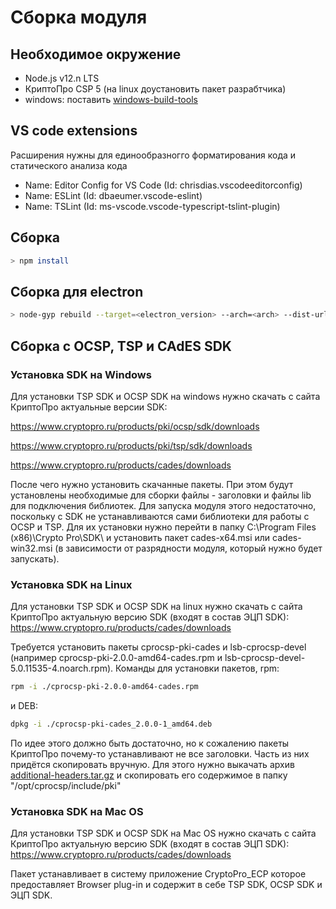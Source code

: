 # Сборка модуля

## Необходимое окружение

- Node.js v12.n LTS
- КриптоПро CSP 5  (на linux доустановить пакет разрабтчика)
- windows: поставить [windows-build-tools](https://www.npmjs.com/package/windows-build-tools)

## VS code extensions

Расширения нужны для единообразногго форматирования кода и статического анализа кода

- Name: Editor Config for VS Code (Id: chrisdias.vscodeeditorconfig)
- Name: ESLint (Id: dbaeumer.vscode-eslint)
- Name: TSLint (Id: ms-vscode.vscode-typescript-tslint-plugin)

## Сборка

```bash
> npm install

```

## Сборка для electron

```bash
> node-gyp rebuild --target=<electron_version> --arch=<arch> --dist-url=https://atom.io/download/electron

```

## Сборка с OCSP, TSP и CAdES SDK

### Установка SDK на Windows

Для установки TSP SDK и OCSP SDK на windows нужно скачать с сайта КриптоПро актуальные версии SDK:

<https://www.cryptopro.ru/products/pki/ocsp/sdk/downloads>

<https://www.cryptopro.ru/products/pki/tsp/sdk/downloads>

<https://www.cryptopro.ru/products/cades/downloads>

После чего нужно установить скачанные пакеты. При этом будут установлены необходимые для сборки файлы - заголовки и файлы lib для подключения библиотек.
Для запуска модуля этого недостаточно, поскольку с SDK не устанавливаются сами библиотеки для работы с OCSP и TSP. Для их установки нужно перейти в папку C:\Program Files (x86)\Crypto Pro\SDK\ и установить пакет cades-x64.msi или cades-win32.msi (в зависимости от разрядности модуля, который нужно будет запускать).

### Установка SDK на Linux

Для установки TSP SDK и OCSP SDK на linux нужно скачать с сайта КриптоПро актуальную версию SDK (входят в состав ЭЦП SDK):
<https://www.cryptopro.ru/products/cades/downloads>

Требуется установить пакеты cprocsp-pki-cades и lsb-cprocsp-devel (например cprocsp-pki-2.0.0-amd64-cades.rpm и lsb-cprocsp-devel-5.0.11535-4.noarch.rpm). Команды для установки пакетов, rpm:

```bash
rpm -i ./cprocsp-pki-2.0.0-amd64-cades.rpm
```

и DEB:

```bash
dpkg -i ./cprocsp-pki-cades_2.0.0-1_amd64.deb
```

По идее этого должно быть достаточно, но к сожалению пакеты КриптоПро почему-то устанавливают не все заголовки. Часть из них придётся скопировать вручную. Для этого нужно выкачать архив [additional-headers.tar.gz](https://yadi.sk/d/AyiSY5KWcb1meQ) и скопировать его содержимое в папку "/opt/cprocsp/include/pki"

### Установка SDK на Mac OS

Для установки TSP SDK и OCSP SDK на Mac OS нужно скачать с сайта КриптоПро актуальную версию SDK (входят в состав ЭЦП SDK):
<https://www.cryptopro.ru/products/cades/downloads>

Пакет устанавливает в систему приложение CryptoPro_ECP которое предоставляет Browser plug-in и содержит в себе TSP SDK, OCSP SDK и ЭЦП SDK.
